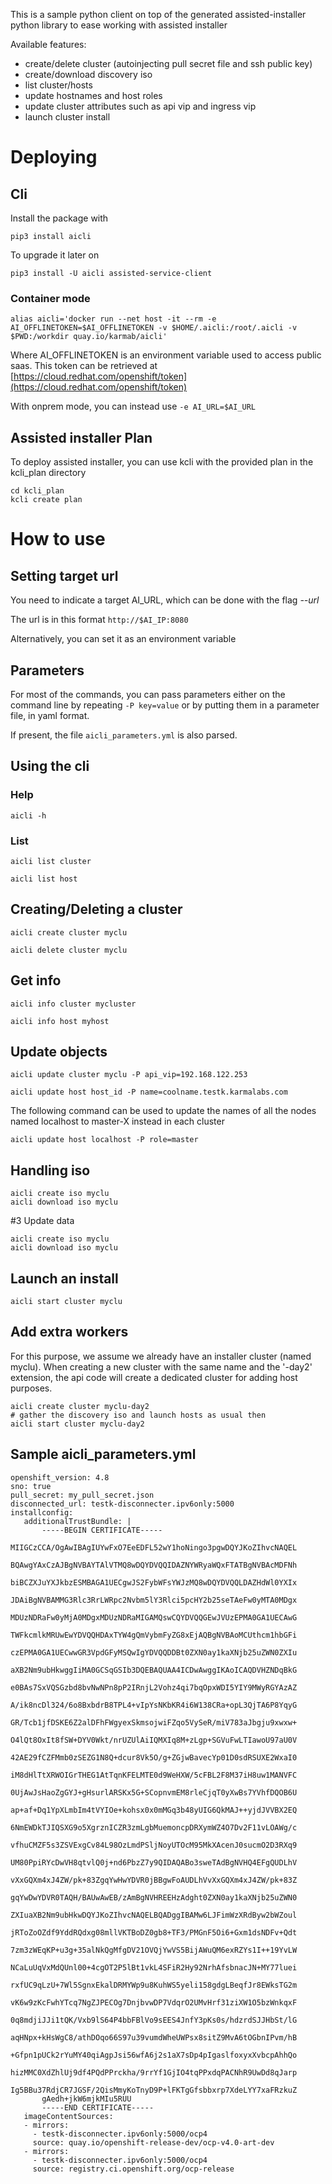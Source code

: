 This is a sample python client on top of the generated assisted-installer python library to ease working with assisted installer

Available features:

- create/delete cluster (autoinjecting pull secret file and ssh public key)
- create/download discovery iso
- list cluster/hosts
- update hostnames and host roles
- update cluster attributes such as api vip and ingress vip 
- launch cluster install

# Deploying

## Cli

Install the package with

```
pip3 install aicli
```

To upgrade it later on

```
pip3 install -U aicli assisted-service-client
```

### Container mode

```
alias aicli='docker run --net host -it --rm -e AI_OFFLINETOKEN=$AI_OFFLINETOKEN -v $HOME/.aicli:/root/.aicli -v $PWD:/workdir quay.io/karmab/aicli'
```

Where AI_OFFLINETOKEN is an environment variable used to access public saas. This token can be retrieved at [https://cloud.redhat.com/openshift/token](https://cloud.redhat.com/openshift/token)

With onprem mode, you can instead use `-e AI_URL=$AI_URL`

## Assisted installer Plan

To deploy assisted installer, you can use kcli with the provided plan in the kcli_plan directory

```
cd kcli_plan
kcli create plan
``` 

# How to use

## Setting target url

You need to indicate a target AI_URL, which can be done with the flag *--url*

The url is in this format `http://$AI_IP:8080` 

Alternatively, you can set it as an environment variable

## Parameters

For most of the commands, you can pass parameters either on the command line by repeating `-P key=value` or by putting them in a parameter file, in yaml format.

If present, the file  `aicli_parameters.yml` is also parsed.

## Using the cli

### Help

```
aicli -h
```

### List 

```
aicli list cluster
```

```
aicli list host
```

## Creating/Deleting a cluster

```
aicli create cluster myclu
```

```
aicli delete cluster myclu
```

## Get info

```
aicli info cluster mycluster
```

```
aicli info host myhost
```

## Update objects

```
aicli update cluster myclu -P api_vip=192.168.122.253
```

```
aicli update host host_id -P name=coolname.testk.karmalabs.com
```

The following command can be used to update the names of all the nodes named localhost to master-X instead in each cluster

```
aicli update host localhost -P role=master
```

## Handling iso

```
aicli create iso myclu
aicli download iso myclu
```

#3 Update data

```
aicli create iso myclu
aicli download iso myclu
```

## Launch an install

```
aicli start cluster myclu
```

## Add extra workers

For this purpose, we assume we already have an installer cluster (named myclu). When creating a new cluster with the same name and the '-day2' extension, the api code will create a dedicated cluster for adding host purposes.

```
aicli create cluster myclu-day2
# gather the discovery iso and launch hosts as usual then
aicli start cluster myclu-day2
```

## Sample aicli_parameters.yml

```
openshift_version: 4.8
sno: true
pull_secret: my_pull_secret.json
disconnected_url: testk-disconnecter.ipv6only:5000
installconfig:
   additionalTrustBundle: |
       -----BEGIN CERTIFICATE-----
       MIIGCzCCA/OgAwIBAgIUYwFxO7EeEDFL52wY1hoNingo3pgwDQYJKoZIhvcNAQEL
       BQAwgYAxCzAJBgNVBAYTAlVTMQ8wDQYDVQQIDAZNYWRyaWQxFTATBgNVBAcMDFNh
       biBCZXJuYXJkbzESMBAGA1UECgwJS2FybWFsYWJzMQ8wDQYDVQQLDAZHdWl0YXIx
       JDAiBgNVBAMMG3Rlc3RrLWRpc2Nvbm5lY3Rlci5pcHY2b25seTAeFw0yMTA0MDgx
       MDUzNDRaFw0yMjA0MDgxMDUzNDRaMIGAMQswCQYDVQQGEwJVUzEPMA0GA1UECAwG
       TWFkcmlkMRUwEwYDVQQHDAxTYW4gQmVybmFyZG8xEjAQBgNVBAoMCUthcm1hbGFi
       czEPMA0GA1UECwwGR3VpdGFyMSQwIgYDVQQDDBt0ZXN0ay1kaXNjb25uZWN0ZXIu
       aXB2Nm9ubHkwggIiMA0GCSqGSIb3DQEBAQUAA4ICDwAwggIKAoICAQDVHZNDqBkG
       e0BAs7SxVQSGzbd8bvNwNPn8pP2IRnjL2Vohz4qi7bqOpxWDI5YIY9MWyRGYAzAZ
       A/ik8ncDl324/6o8BxbdrB8TPL4+vIpYsNKbKR4i6W138CRa+opL3QjTA6P8YqyG
       GR/Tcb1jfDSKE6Z2alDFhFWgyexSkmsojwiFZqo5VySeR/miV783aJbgju9xwxw+
       O4lQt8OxIt8fSW+DYV0Wkt/nrUZUlAiIQMXIq8M+zLgp+SGVuFwLTIawoU97aU0V
       42AE29fCZFMmb0zSEZG1N8Q+dcur8Vk5O/g+ZGjwBavecYp01D0sdRSUXE2WxaI0
       iM8dHlTtXRWOIGrTHEG1AtTqnKFELMTE0d9WeHXW/5cFBL2F8M37iH8uw1MANVFC
       0UjAwJsHaoZgGYJ+gHsurlARSKx5G+SCopnvmEM8rleCjqT0yXwBs7YVhfDQOB6U
       ap+af+Dq1YpXLmbIm4tVYIOe+kohsx0x0mMGq3b48yUIG6QkMAJ++yjdJVVBX2EQ
       6NmEWDkTJIQSXG9o5XgrznICZR3zmLgbMuemoncpDRXymWZ4O7Dv2F11vLOAWg/c
       vfhuCMZF5s3ZSVExgCv84L98OzLmdPSljNoyUTOcM95MkXAcenJ0sucmO2D3RXq9
       UM80PpiRYcDwVH8qtvlQ0j+nd6PbzZ7y9QIDAQABo3sweTAdBgNVHQ4EFgQUDLhV
       vXxGQXm4xJ4ZW/pk+83ZgqYwHwYDVR0jBBgwFoAUDLhVvXxGQXm4xJ4ZW/pk+83Z
       gqYwDwYDVR0TAQH/BAUwAwEB/zAmBgNVHREEHzAdght0ZXN0ay1kaXNjb25uZWN0
       ZXIuaXB2Nm9ubHkwDQYJKoZIhvcNAQELBQADggIBAMw6LJFimWzXRdByw2bWZoul
       jRToZoOZdf9YddRQdxg08mllVKTBoDZ0gb8+TF3/PMGnF5Oi6+Gxm1dsNDFv+Qdt
       7zm3zWEqKP+u3g+35alNkQgMfgDV21OVQjYwVS5BijAWuQM6exRZYs1I++19YvLW
       NCaLuUqVxMdQUnl00+4cgOT2P5lBt1vkL4SFiR2Hy92NrhAfsbnacJN+MY77luei
       rxfUC9qLzU+7Wl5SgnxEkalDRMYWp9u8KuhWS5yeli158gdgLBeqfJr8EWksTG2m
       vK6w9zKcFwhYTcq7NgZJPECOg7DnjbvwDP7VdqrO2UMvHrf31ziXW1O5bzWnkqxF
       0q8mdjiJJi1tQK/Vxb9lS64P4bbFBlVo9sEES4JnfY3pKs0s/hdzrdSJJHbSt/lG
       aqHNpx+kHsWgC8/athDOqo66S97u39vumdWheUWPsx8sitZ9MvA6tOGbnIPvm/hB
       +Gfpn1pUCk2rYuMY40qiAgpJsi56wfA6j2s1aX7sDp4pIgaslfoxyxXvbcpAhhQo
       hizMMC0XdZhlUj9df4PQdPPrckha/9rrYf1GjIO4tqPPxdqPACNhR9UwDd8qJarp
       Ig5BBu37RdjCR7JGSF/2QisMmyKoTnyD9P+lFKTgGfsbbxrp7XdeLYY7xaFRzkuZ
       gAedh+jkW6mjkMIu5RUU
       -----END CERTIFICATE-----
   imageContentSources:
   - mirrors:
     - testk-disconnecter.ipv6only:5000/ocp4
     source: quay.io/openshift-release-dev/ocp-v4.0-art-dev
   - mirrors:
     - testk-disconnecter.ipv6only:5000/ocp4
     source: registry.ci.openshift.org/ocp-release
```

